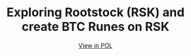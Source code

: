 <div align="center">
<h1>Exploring Rootstock (RSK) and create BTC Runes on RSK</h1>

 <a href="https://pol.solide0x.tech/q/polearn/smart-contracts-on-rootstock">
  View in POL
</a>
</div>

<br /><br />